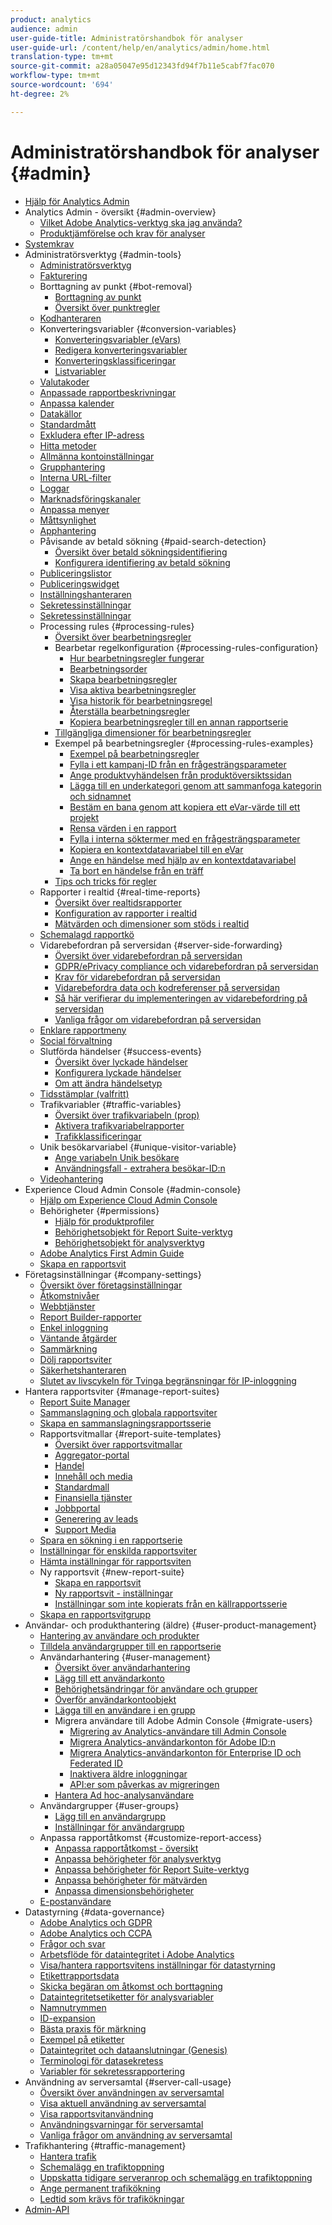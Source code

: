 ```yaml
---
product: analytics
audience: admin
user-guide-title: Administratörshandbok för analyser
user-guide-url: /content/help/en/analytics/admin/home.html
translation-type: tm+mt
source-git-commit: a28a05047e95d12343fd94f7b11e5cabf7fac070
workflow-type: tm+mt
source-wordcount: '694'
ht-degree: 2%

---
```



# Administratörshandbok för analyser {#admin}

+ [Hjälp för Analytics Admin](home.md)
+ Analytics Admin - översikt {#admin-overview}
   + [Vilket Adobe Analytics-verktyg ska jag använda?](c-analytics-product-comparison/which-analytics-tool.md)
   + [Produktjämförelse och krav för analyser](c-analytics-product-comparison/analytics-product-comparison.md)
+ [Systemkrav](c-system-requirements/sys-reqs.md)
+ Administratörsverktyg {#admin-tools}
   + [Administratörsverktyg](admin/c-admin-tools.md)
   + [Fakturering](admin/billing-admin.md)
   + Borttagning av punkt {#bot-removal}
      + [Borttagning av punkt](admin/bot-removal/bot-removal.md)
      + [Översikt över punktregler](admin/bot-removal/bot-rules.md)
   + [Kodhanteraren](admin/code-manager-admin.md)
   + Konverteringsvariabler {#conversion-variables}
      + [Konverteringsvariabler (eVars)](admin/conversion-var-admin/conversion-var-admin.md)
      + [Redigera konverteringsvariabler](admin/conversion-var-admin/t-conversion-variables-admin.md)
      + [Konverteringsklassificeringar](admin/conversion-var-admin/conversion-classifications.md)
      + [Listvariabler](admin/conversion-var-admin/list-var-admin.md)
   + [Valutakoder](admin/currency.md)
   + [Anpassade rapportbeskrivningar](admin/custom-desc-admin.md)
   + [Anpassa kalender](admin/custom-calendar.md)
   + [Datakällor](admin/data-sources.md)
   + [Standardmått](admin/default-metrics.md)
   + [Exkludera efter IP-adress](admin/exclude-ip.md)
   + [Hitta metoder](admin/finding-methods.md)
   + [Allmänna kontoinställningar](admin/general-acct-settings-admin.md)
   + [Grupphantering](admin/group.md)
   + [Interna URL-filter](admin/internal-url-filter-admin.md)
   + [Loggar](admin/logs.md)
   + [Marknadsföringskanaler](admin/marketing-channels-admin.md)
   + [Anpassa menyer](admin/customize-menus.md)
   + [Måttsynlighet](admin/metric-visibility.md)
   + [Apphantering](admin/mobile-management.md)
   + Påvisande av betald sökning {#paid-search-detection}
      + [Översikt över betald sökningsidentifiering](admin/paid-search-detection/paid-search-detection.md)
      + [Konfigurera identifiering av betald sökning](admin/paid-search-detection/t-paid-search-detection.md)
   + [Publiceringslistor](admin/publishing-list.md)
   + [Publiceringswidget](admin/publishing-widgets-admin.md)
   + [Inställningshanteraren](admin/preferences-manager.md)
   + [Sekretessinställningar](admin/privacy-settings.md)
   + [Sekretessinställningar](admin/privacy-reporting.md)
   + Processing rules {#processing-rules}
      + [Översikt över bearbetningsregler](admin/c-processing-rules/processing-rules.md)
      + Bearbetar regelkonfiguration {#processing-rules-configuration}
         + [Hur bearbetningsregler fungerar](admin/c-processing-rules/c-processing-rules-configuration/processing-rules-about.md)
         + [Bearbetningsorder](admin/c-processing-rules/c-processing-rules-configuration/processing-rule-order.md)
         + [Skapa bearbetningsregler](admin/c-processing-rules/c-processing-rules-configuration/t-processing-rules.md)
         + [Visa aktiva bearbetningsregler](admin/c-processing-rules/c-processing-rules-configuration/t-processing-rules-view.md)
         + [Visa historik för bearbetningsregel](admin/c-processing-rules/c-processing-rules-configuration/t-processing-rule-view-history.md)
         + [Återställa bearbetningsregler](admin/c-processing-rules/c-processing-rules-configuration/t-processing-rules-restore.md)
         + [Kopiera bearbetningsregler till en annan rapportserie](admin/c-processing-rules/c-processing-rules-configuration/t-processing-rules-copy-to-rs.md)
      + [Tillgängliga dimensioner för bearbetningsregler](admin/c-processing-rules/processing-rule-dimensions.md)
      + Exempel på bearbetningsregler {#processing-rules-examples}
         + [Exempel på bearbetningsregler](admin/c-processing-rules/processing-rules-examples/processing-rules-examples.md)
         + [Fylla i ett kampanj-ID från en frågesträngsparameter](admin/c-processing-rules/processing-rules-examples/processing-rules-populate-campaign-id.md)
         + [Ange produktvyhändelsen från produktöversiktssidan](admin/c-processing-rules/processing-rules-examples/setting-the-product-view-event.md)
         + [Lägga till en underkategori genom att sammanfoga kategorin och sidnamnet](admin/c-processing-rules/processing-rules-examples/subcategory-concatenating.md)
         + [Bestäm en bana genom att kopiera ett eVar-värde till ett projekt](admin/c-processing-rules/processing-rules-examples/processing-rules-determining-path.md)
         + [Rensa värden i en rapport](admin/c-processing-rules/processing-rules-examples/clean-up-values-in-a-report.md)
         + [Fylla i interna söktermer med en frågesträngsparameter](admin/c-processing-rules/processing-rules-examples/processing-rules-populating-internal-search.md)
         + [Kopiera en kontextdatavariabel till en eVar](admin/c-processing-rules/processing-rules-examples/processing-rules-copy-context-data.md)
         + [Ange en händelse med hjälp av en kontextdatavariabel](admin/c-processing-rules/processing-rules-examples/processing-rules-copy-context-data-event.md)
         + [Ta bort en händelse från en träff](admin/c-processing-rules/processing-rules-examples/processing-rules-remove-event.md)
      + [Tips och tricks för regler](admin/c-processing-rules/processing-rules-tips.md)
   + Rapporter i realtid {#real-time-reports}
      + [Översikt över realtidsrapporter](admin/realtime/realtime.md)
      + [Konfiguration av rapporter i realtid](admin/realtime/t-realtime-admin.md)
      + [Mätvärden och dimensioner som stöds i realtid](admin/realtime/realtime-metrics.md)
   + [Schemalagd rapportkö](admin/scheduled-reports-admin.md)
   + Vidarebefordran på serversidan {#server-side-forwarding}
      + [Översikt över vidarebefordran på serversidan](admin/c-server-side-forwarding/ssf.md)
      + [GDPR/ePrivacy compliance och vidarebefordran på serversidan](admin/c-server-side-forwarding/ssf-gdpr.md)
      + [Krav för vidarebefordran på serversidan](admin/c-server-side-forwarding/ssf-requirements.md)
      + [Vidarebefordra data och kodreferenser på serversidan](admin/c-server-side-forwarding/ssf-reference.md)
      + [Så här verifierar du implementeringen av vidarebefordring på serversidan](admin/c-server-side-forwarding/ssf-verify.md)
      + [Vanliga frågor om vidarebefordran på serversidan](admin/c-server-side-forwarding/ssf-faq.md)
   + [Enklare rapportmeny](admin/t-simplified-menu.md)
   + [Social förvaltning](admin/social-management.md)
   + Slutförda händelser {#success-events}
      + [Översikt över lyckade händelser](admin/c-success-events/success-event.md)
      + [Konfigurera lyckade händelser](admin/c-success-events/t-success-events.md)
      + [Om att ändra händelsetyp](admin/c-success-events/event-type.md)
   + [Tidsstämplar (valfritt)](admin/timestamp-optional.md)
   + Trafikvariabler {#traffic-variables}
      + [Översikt över trafikvariabeln (prop)](admin/c-traffic-variables/traffic-var.md)
      + [Aktivera trafikvariabelrapporter](admin/c-traffic-variables/t-traffic-variable.md)
      + [Trafikklassificeringar](admin/c-traffic-variables/traffic-classifications.md)
   + Unik besökarvariabel {#unique-visitor-variable}
      + [Ange variabeln Unik besökare](admin/unique-visitor-variable-admin/t-unique-visitor-variable.md)
      + [Användningsfall - extrahera besökar-ID:n](admin/unique-visitor-variable-admin/extract-visitorids-usecase.md)
   + [Videohantering](admin/video-management.md)
+ Experience Cloud Admin Console {#admin-console}
   + [Hjälp om Experience Cloud Admin Console](admin-console/home.md)
   + Behörigheter {#permissions}
      + [Hjälp för produktprofiler](admin-console/permissions/product-profile.md)
      + [Behörighetsobjekt för Report Suite-verktyg](admin-console/permissions/report-suite-tools.md)
      + [Behörighetsobjekt för analysverktyg](admin-console/permissions/analytics-tools.md)
   + [Adobe Analytics First Admin Guide](admin-console/first-admin-guide.md)
   + [Skapa en rapportsvit](admin-console/create-report-suite.md)
+ Företagsinställningar {#company-settings}
   + [Översikt över företagsinställningar](company/c-company-settings.md)
   + [Åtkomstnivåer](company/feature-access-levels.md)
   + [Webbtjänster](company/web-services-admin.md)
   + [Report Builder-rapporter](company/report-builder-reports-admin.md)
   + [Enkel inloggning](company/single-signon-admin.md)
   + [Väntande åtgärder](company/pending-actions-admin.md)
   + [Sammärkning](company/co-branding-admin.md)
   + [Dölj rapportsviter](company/c-hide-report-suites.md)
   + [Säkerhetshanteraren](company/security-manager.md)
   + [Slutet av livscykeln för Tvinga begränsningar för IP-inloggning](company/login-restrictions-eol.md)
+ Hantera rapportsviter {#manage-report-suites}
   + [Report Suite Manager](c-manage-report-suites/report-suites-admin.md)
   + [Sammanslagning och globala rapportsviter](c-manage-report-suites/rollup-report-suite.md)
   + [Skapa en sammanslagningsrapportsserie](c-manage-report-suites/t-rollups.md)
   + Rapportsvitmallar {#report-suite-templates}
      + [Översikt över rapportsvitmallar](c-manage-report-suites/c-report-suite-templates/report-suite-templates.md)
      + [Aggregator-portal](c-manage-report-suites/c-report-suite-templates/aggregator-portal.md)
      + [Handel](c-manage-report-suites/c-report-suite-templates/commerce-admin.md)
      + [Innehåll och media](c-manage-report-suites/c-report-suite-templates/content-media.md)
      + [Standardmall](c-manage-report-suites/c-report-suite-templates/default-rs-template.md)
      + [Finansiella tjänster](c-manage-report-suites/c-report-suite-templates/financial-services.md)
      + [Jobbportal](c-manage-report-suites/c-report-suite-templates/job-portal.md)
      + [Generering av leads](c-manage-report-suites/c-report-suite-templates/lead-generation.md)
      + [Support Media](c-manage-report-suites/c-report-suite-templates/support-media.md)
   + [Spara en sökning i en rapportserie](c-manage-report-suites/t-report-suite-saved-search.md)
   + [Inställningar för enskilda rapportsviter](c-manage-report-suites/individual-rs-settings.md)
   + [Hämta inställningar för rapportsviten](c-manage-report-suites/t-download-rs-settings.md)
   + Ny rapportsvit {#new-report-suite}
      + [Skapa en rapportsvit](c-manage-report-suites/c-new-report-suite/t-create-a-report-suite.md)
      + [Ny rapportsvit - inställningar](c-manage-report-suites/c-new-report-suite/new-report-suite.md)
      + [Inställningar som inte kopierats från en källrapportsserie](c-manage-report-suites/c-new-report-suite/settings-not-copied-from-rs.md)
   + [Skapa en rapportsvitgrupp](c-manage-report-suites/t-create-rs-group.md)
+ Användar- och produkthantering (äldre) {#user-product-management}
   + [Hantering av användare och produkter](user-management2/user-management.md)
   + [Tilldela användargrupper till en rapportserie](user-management2/t-group-access-report-suite.md)
   + Användarhantering {#user-management}
      + [Översikt över användarhantering](user-management2/c-user-management/users.md)
      + [Lägg till ett användarkonto](user-management2/c-user-management/t-add-user-account.md)
      + [Behörighetsändringar för användare och grupper](user-management2/c-user-management/permissions-changes.md)
      + [Överför användarkontoobjekt](user-management2/c-user-management/t-transfer-user-accout-privileges.md)
      + [Lägga till en användare i en grupp](user-management2/c-user-management/t-add-user-to-group.md)
      + Migrera användare till Adobe Admin Console {#migrate-users}
         + [Migrering av Analytics-användare till Admin Console](user-management2/user-migration/c-migration-tool.md)
         + [Migrera Analytics-användarkonton för Adobe ID:n](user-management2/user-migration/t-migrate-users.md)
         + [Migrera Analytics-användarkonton för Enterprise ID och Federated ID](user-management2/user-migration/migrate-enterprise.md)
         + [Inaktivera äldre inloggningar](user-management2/user-migration/t-disable-legacy-login.md)
         + [API:er som påverkas av migreringen](user-management2/user-migration/developer.md)
      + [Hantera Ad hoc-analysanvändare](user-management2/c-user-management/t-manage-dsc-users-admin.md)
   + Användargrupper {#user-groups}
      + [Lägg till en användargrupp](user-management2/c-user-groups/t-user-group.md)
      + [Inställningar för användargrupp](user-management2/c-user-groups/groups.md)
   + Anpassa rapportåtkomst {#customize-report-access}
      + [Anpassa rapportåtkomst - översikt](user-management2/c-customize-report-access/groups-customize-report-access.md)
      + [Anpassa behörigheter för analysverktyg](user-management2/c-customize-report-access/groups-analytics-tools.md)
      + [Anpassa behörigheter för Report Suite-verktyg](user-management2/c-customize-report-access/groups-report-suite-tools.md)
      + [Anpassa behörigheter för mätvärden](user-management2/c-customize-report-access/groups-metrics.md)
      + [Anpassa dimensionsbehörigheter](user-management2/c-customize-report-access/groups-dimensions.md)
   + [E-postanvändare](user-management2/t-email-users.md)
+ Datastyrning {#data-governance}
   + [Adobe Analytics och GDPR](c-data-governance/an-gdpr-overview.md)
   + [Adobe Analytics och CCPA](c-data-governance/an-ccpa-overview.md)
   + [Frågor och svar](c-data-governance/gdpr-faq.md)
   + [Arbetsflöde för dataintegritet i Adobe Analytics](c-data-governance/an-gdpr-workflow.md)
   + [Visa/hantera rapportsvitens inställningar för datastyrning](c-data-governance/gdpr-view-settings.md)
   + [Etikettrapportsdata](c-data-governance/gdpr-setup-reportsuite.md)
   + [Skicka begäran om åtkomst och borttagning](c-data-governance/gdpr-submit-access-delete.md)
   + [Dataintegritetsetiketter för analysvariabler](c-data-governance/gdpr-labels.md)
   + [Namnutrymmen](c-data-governance/gdpr-namespaces.md)
   + [ID-expansion](c-data-governance/gdpr-id-expansion.md)
   + [Bästa praxis för märkning](c-data-governance/gdpr-analytics-ids.md)
   + [Exempel på etiketter](c-data-governance/gdpr-labeling-example.md)
   + [Dataintegritet och dataanslutningar (Genesis)](c-data-governance/data-connectors-gdpr.md)
   + [Terminologi för datasekretess](c-data-governance/gdpr-terminology.md)
   + [Variabler för sekretessrapportering](c-data-governance/consent-variables.md)
+ Användning av serversamtal {#server-call-usage}
   + [Översikt över användningen av serversamtal](c-server-call-usage/overage-overview.md)
   + [Visa aktuell användning av serversamtal](c-server-call-usage/server-call-usage-dashboard.md)
   + [Visa rapportsvitanvändning](c-server-call-usage/report-suite-usage.md)
   + [Användningsvarningar för serversamtal](c-server-call-usage/scu-alerts.md)
   + [Vanliga frågor om användning av serversamtal](c-server-call-usage/overage-faq.md)
+ Trafikhantering {#traffic-management}
   + [Hantera trafik](c-traffic-management/traffic-management.md)
   + [Schemalägg en trafiktoppning](c-traffic-management/t-traffic-schedule-spike.md)
   + [Uppskatta tidigare serveranrop och schemalägg en trafiktoppning](c-traffic-management/traffic-spike-estimate-past-server-calls.md)
   + [Ange permanent trafikökning](c-traffic-management/t-traffic-permanent.md)
   + [Ledtid som krävs för trafikökningar](c-traffic-management/traffic-lead-time.md)
+ [Admin-API](c-admin-api/c-admin-api.md)

